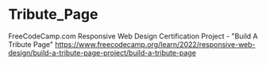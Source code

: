 # Tribute_Page
FreeCodeCamp.com Responsive Web Design Certification Project - "Build A Tribute Page"
https://www.freecodecamp.org/learn/2022/responsive-web-design/build-a-tribute-page-project/build-a-tribute-page


